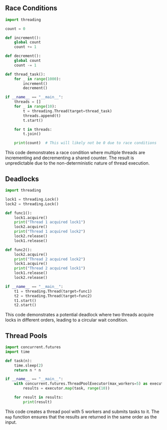 ## Race Conditions

```python
import threading

count = 0

def increment():
    global count
    count += 1

def decrement():
    global count
    count -= 1

def thread_task():
    for _ in range(1000):
        increment()
        decrement()

if __name__ == "__main__":
    threads = []
    for _ in range(10):
        t = threading.Thread(target=thread_task)
        threads.append(t)
        t.start()

    for t in threads:
        t.join()

    print(count)  # This will likely not be 0 due to race conditions
```

This code demonstrates a race condition where multiple threads are incrementing and decrementing a shared counter. The result is unpredictable due to the non-deterministic nature of thread execution.

## Deadlocks

```python
import threading

lock1 = threading.Lock()
lock2 = threading.Lock()

def func1():
    lock1.acquire()
    print("Thread 1 acquired lock1")
    lock2.acquire()
    print("Thread 1 acquired lock2")
    lock2.release()
    lock1.release()

def func2():
    lock2.acquire()
    print("Thread 2 acquired lock2")
    lock1.acquire()
    print("Thread 2 acquired lock1")
    lock1.release()
    lock2.release()

if __name__ == "__main__":
    t1 = threading.Thread(target=func1)
    t2 = threading.Thread(target=func2)
    t1.start()
    t2.start()
```

This code demonstrates a potential deadlock where two threads acquire locks in different orders, leading to a circular wait condition.

## Thread Pools

```python
import concurrent.futures
import time

def task(n):
    time.sleep(2)
    return n * n

if __name__ == "__main__":
    with concurrent.futures.ThreadPoolExecutor(max_workers=5) as executor:
        results = executor.map(task, range(10))

    for result in results:
        print(result)
```

This code creates a thread pool with 5 workers and submits tasks to it. The `map` function ensures that the results are returned in the same order as the input.
